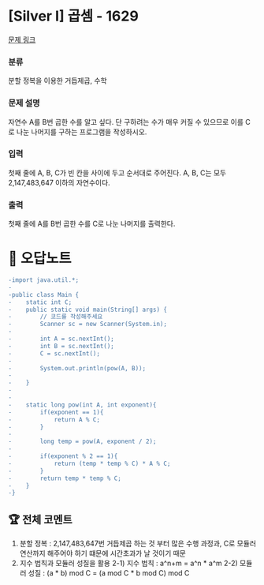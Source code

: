 # [Silver I] 곱셈 - 1629 

[문제 링크](https://www.acmicpc.net/problem/1629) 

### 분류

분할 정복을 이용한 거듭제곱, 수학

### 문제 설명

<p>자연수 A를 B번 곱한 수를 알고 싶다. 단 구하려는 수가 매우 커질 수 있으므로 이를 C로 나눈 나머지를 구하는 프로그램을 작성하시오.</p>

### 입력 

 <p>첫째 줄에 A, B, C가 빈 칸을 사이에 두고 순서대로 주어진다. A, B, C는 모두 2,147,483,647 이하의 자연수이다.</p>

### 출력 

 <p>첫째 줄에 A를 B번 곱한 수를 C로 나눈 나머지를 출력한다.</p>



#  🚀  오답노트 

```diff
-import java.util.*;
-
-public class Main {
-    static int C;
-    public static void main(String[] args) {
-        // 코드를 작성해주세요
-        Scanner sc = new Scanner(System.in);
-        
-        int A = sc.nextInt();
-        int B = sc.nextInt();
-        C = sc.nextInt();
-        
-        System.out.println(pow(A, B));
-        
-    }
-    
-    
-    static long pow(int A, int exponent){
-        if(exponent == 1){
-            return A % C;
-        }
-        
-        long temp = pow(A, exponent / 2);
-        
-        if(exponent % 2 == 1){
-            return (temp * temp % C) * A % C;
-        }
-        return temp * temp % C;
-    }
-}

```


 ## 🏆 전체 코멘트 

1. 분할 정복 : 2,147,483,647번 거듭제곱 하는 것 부터 많은 수행 과정과, C로 모듈러 연산까지 해주어야 하기 떄문에 시간초과가 날 것이기 때문
2. 지수 법칙과 모듈러 성질을 활용
2-1) 지수 법칙 : a^n+m = a^n * a^m
2-2) 모듈러 성질 : (a * b) mod C = (a mod C * b mod C) mod C
